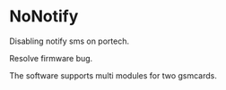 NoNotify
========

Disabling notify sms on portech.

Resolve firmware bug.

The software supports multi modules for two gsmcards.

